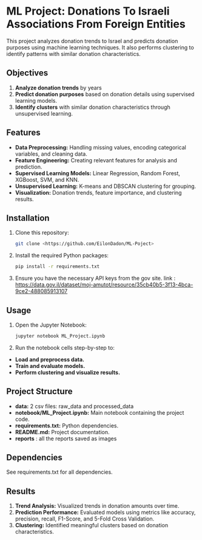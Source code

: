 # ML Project: Donations To Israeli Associations From Foreign Entities

This project analyzes donation trends to Israel and predicts donation purposes using machine learning techniques. It also performs clustering to identify patterns with similar donation characteristics.

## Objectives

1. **Analyze donation trends** by years
2. **Predict donation purposes** based on donation details using supervised learning models.
3. **Identify clusters** with similar donation characteristics through unsupervised learning.

## Features

- **Data Preprocessing:** Handling missing values, encoding categorical variables, and cleaning data.
- **Feature Engineering:** Creating relevant features for analysis and prediction.
- **Supervised Learning Models:** Linear Regression, Random Forest, XGBoost, SVM, and KNN.
- **Unsupervised Learning:** K-means and DBSCAN clustering for grouping.
- **Visualization:** Donation trends, feature importance, and clustering results.

## Installation

1. Clone this repository:
   ```bash
   git clone <https://github.com/EilonDadon/ML-Poject>
   
2. Install the required Python packages:
    ```bash
    pip install -r requirements.txt
    
3. Ensure you have the necessary API keys from the gov site. link : <https://data.gov.il/dataset/moj-amutot/resource/35cb40b5-3f13-4bca-9ce2-488085913107>

## Usage
1. Open the Jupyter Notebook:
    ```bash
    jupyter notebook ML_Project.ipynb

2. Run the notebook cells step-by-step to:
- **Load and preprocess data.**
- **Train and evaluate models.**
- **Perform clustering and visualize results.**

## Project Structure
- **data:** 2 csv files: raw_data and processed_data
- **notebook/ML_Project.ipynb:** Main notebook containing the project code.
- **requirements.txt:** Python dependencies.
- **README.md:** Project documentation.
- **reports** : all the reports saved as images

## Dependencies
See requirements.txt for all dependencies.

## Results
1. **Trend Analysis:** Visualized trends in donation amounts over time.
2. **Prediction Performance:** Evaluated models using metrics like accuracy, precision, recall, F1-Score, and 5-Fold Cross Validation.
3. **Clustering:** Identified meaningful clusters based on donation characteristics.







